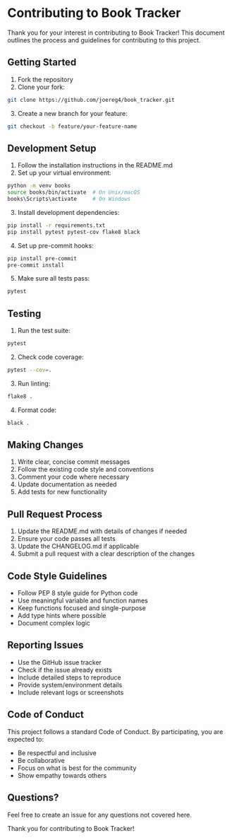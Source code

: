# Contributing to Book Tracker

Thank you for your interest in contributing to Book Tracker! This document outlines the process and guidelines for contributing to this project.

## Getting Started

1. Fork the repository
2. Clone your fork:
```bash
git clone https://github.com/joereg4/book_tracker.git
```
3. Create a new branch for your feature:
```bash
git checkout -b feature/your-feature-name
```

## Development Setup

1. Follow the installation instructions in the README.md
2. Set up your virtual environment:
```bash
python -m venv books
source books/bin/activate  # On Unix/macOS
books\Scripts\activate     # On Windows
```
3. Install development dependencies:
```bash
pip install -r requirements.txt
pip install pytest pytest-cov flake8 black
```
4. Set up pre-commit hooks:
```bash
pip install pre-commit
pre-commit install
```
5. Make sure all tests pass:
```bash
pytest
```

## Testing

1. Run the test suite:
```bash
pytest
```
2. Check code coverage:
```bash
pytest --cov=.
```
3. Run linting:
```bash
flake8 .
```
4. Format code:
```bash
black .
```

## Making Changes

1. Write clear, concise commit messages
2. Follow the existing code style and conventions
3. Comment your code where necessary
4. Update documentation as needed
5. Add tests for new functionality

## Pull Request Process

1. Update the README.md with details of changes if needed
2. Ensure your code passes all tests
3. Update the CHANGELOG.md if applicable
4. Submit a pull request with a clear description of the changes

## Code Style Guidelines

- Follow PEP 8 style guide for Python code
- Use meaningful variable and function names
- Keep functions focused and single-purpose
- Add type hints where possible
- Document complex logic

## Reporting Issues

- Use the GitHub issue tracker
- Check if the issue already exists
- Include detailed steps to reproduce
- Provide system/environment details
- Include relevant logs or screenshots

## Code of Conduct

This project follows a standard Code of Conduct. By participating, you are expected to:

- Be respectful and inclusive
- Be collaborative
- Focus on what is best for the community
- Show empathy towards others

## Questions?

Feel free to create an issue for any questions not covered here.

Thank you for contributing to Book Tracker! 